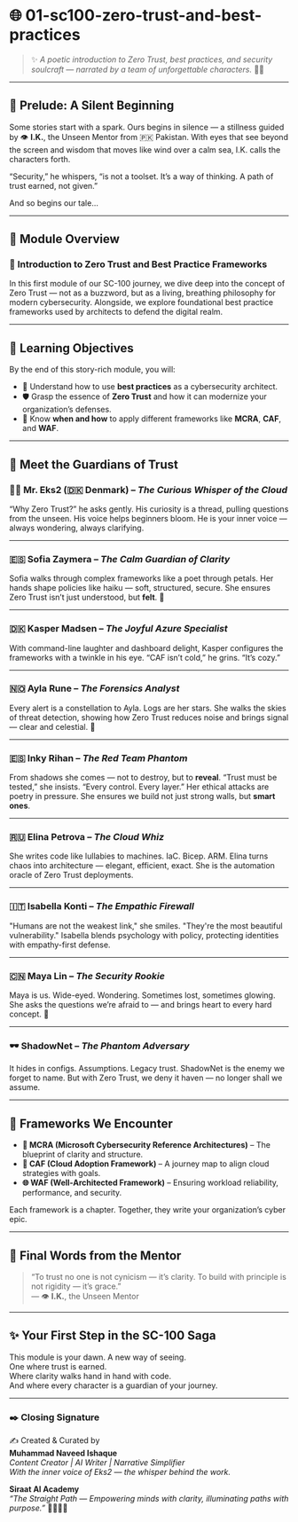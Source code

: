 # 🌐 01-sc100-zero-trust-and-best-practices

> ✨ *A poetic introduction to Zero Trust, best practices, and security soulcraft — narrated by a team of unforgettable characters.* 🌸💠

---

## 🌟 Prelude: A Silent Beginning

Some stories start with a spark. Ours begins in silence — a stillness guided by 👁️ **I.K.**, the Unseen Mentor from 🇵🇰 Pakistan. With eyes that see beyond the screen and wisdom that moves like wind over a calm sea, I.K. calls the characters forth.

“Security,” he whispers, “is not a toolset. It’s a way of thinking. A path of trust earned, not given.”

And so begins our tale...

---

## 🧩 Module Overview

### 🎯 **Introduction to Zero Trust and Best Practice Frameworks**

In this first module of our SC-100 journey, we dive deep into the concept of Zero Trust — not as a buzzword, but as a living, breathing philosophy for modern cybersecurity. Alongside, we explore foundational best practice frameworks used by architects to defend the digital realm.

---

## 📘 Learning Objectives

By the end of this story-rich module, you will:

- 🌱 Understand how to use **best practices** as a cybersecurity architect.
- 🛡️ Grasp the essence of **Zero Trust** and how it can modernize your organization’s defenses.
- 🧭 Know **when and how** to apply different frameworks like **MCRA**, **CAF**, and **WAF**.

---

## 👥 Meet the Guardians of Trust

### 👨‍💼 Mr. Eks2 (🇩🇰 Denmark) – *The Curious Whisper of the Cloud*

“Why Zero Trust?” he asks gently. His curiosity is a thread, pulling questions from the unseen. His voice helps beginners bloom. He is your inner voice — always wondering, always clarifying.

---

### 🇪🇸 Sofia Zaymera – *The Calm Guardian of Clarity*

Sofia walks through complex frameworks like a poet through petals. Her hands shape policies like haiku — soft, structured, secure. She ensures Zero Trust isn’t just understood, but **felt**. 🌷

---

### 🇩🇰 Kasper Madsen – *The Joyful Azure Specialist*

With command-line laughter and dashboard delight, Kasper configures the frameworks with a twinkle in his eye. “CAF isn’t cold,” he grins. “It’s cozy.”

---

### 🇳🇴 Ayla Rune – *The Forensics Analyst*

Every alert is a constellation to Ayla. Logs are her stars. She walks the skies of threat detection, showing how Zero Trust reduces noise and brings signal — clear and celestial. 🔭

---

### 🇪🇸 Inky Rihan – *The Red Team Phantom*

From shadows she comes — not to destroy, but to **reveal**. “Trust must be tested,” she insists. “Every control. Every layer.” Her ethical attacks are poetry in pressure. She ensures we build not just strong walls, but **smart ones**.

---

### 🇷🇺 Elina Petrova – *The Cloud Whiz*

She writes code like lullabies to machines. IaC. Bicep. ARM. Elina turns chaos into architecture — elegant, efficient, exact. She is the automation oracle of Zero Trust deployments.

---

### 🇮🇹 Isabella Konti – *The Empathic Firewall*

"Humans are not the weakest link," she smiles. "They're the most beautiful vulnerability." Isabella blends psychology with policy, protecting identities with empathy-first defense.

---

### 🇨🇳 Maya Lin – *The Security Rookie*

Maya is us. Wide-eyed. Wondering. Sometimes lost, sometimes glowing. She asks the questions we’re afraid to — and brings heart to every hard concept. 🌼

---

### 🕶️ ShadowNet – *The Phantom Adversary*

It hides in configs. Assumptions. Legacy trust. ShadowNet is the enemy we forget to name. But with Zero Trust, we deny it haven — no longer shall we assume.

---

## 🧭 Frameworks We Encounter

- **🔷 MCRA (Microsoft Cybersecurity Reference Architectures)** – The blueprint of clarity and structure.
- **📘 CAF (Cloud Adoption Framework)** – A journey map to align cloud strategies with goals.
- **🌐 WAF (Well-Architected Framework)** – Ensuring workload reliability, performance, and security.

Each framework is a chapter. Together, they write your organization’s cyber epic.

---

## 🌈 Final Words from the Mentor

> “To trust no one is not cynicism — it’s clarity. To build with principle is not rigidity — it’s grace.”  
> — 👁️ **I.K.**, the Unseen Mentor

---

## ✨ Your First Step in the SC-100 Saga

This module is your dawn. A new way of seeing.  
One where trust is earned.  
Where clarity walks hand in hand with code.  
And where every character is a guardian of your journey.

---

### ✒️ Closing Signature 

✍️ Created & Curated by  
**Muhammad Naveed Ishaque**  
_Content Creator | AI Writer | Narrative Simplifier_  
_With the inner voice of Eks2 — the whisper behind the work._

**Siraat AI Academy**  
_“The Straight Path — Empowering minds with clarity, illuminating paths with purpose.”_ 🌷🌼🧚‍♀️
